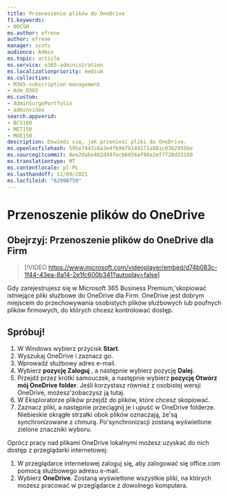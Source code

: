```yaml
---
title: Przenoszenie plików do OneDrive
f1.keywords:
- NOCSH
ms.author: efrene
author: efrene
manager: scotv
audience: Admin
ms.topic: article
ms.service: o365-administration
ms.localizationpriority: medium
ms.collection:
- M365-subscription-management
- Adm_O365
ms.custom:
- AdminSurgePortfolio
- adminvideo
search.appverid:
- BCS160
- MET150
- MOE150
description: Dowiedz się, jak przenieść pliki do OneDrive.
ms.openlocfilehash: 595e7443c0a3e4fb96fb149172a881c0362955be
ms.sourcegitcommit: 0ee2dabe402d44fecb6856af98a2ef7720d25189
ms.translationtype: MT
ms.contentlocale: pl-PL
ms.lasthandoff: 12/09/2021
ms.locfileid: "62998759"
---
```

# <a name="move-files-to-onedrive"></a>Przenoszenie plików do OneDrive

## <a name="watch-move-your-files-to-onedrive-for-business"></a>Obejrzyj: Przenoszenie plików do OneDrive dla Firm

> [!VIDEO https://www.microsoft.com/videoplayer/embed/d74b083c-1f44-43ea-8a14-2e1fc600b341?autoplay=false]

Gdy zarejestrujesz się w Microsoft 365 Business Premium,&#39;skopiować istniejące pliki służbowe do OneDrive dla Firm. OneDrive jest dobrym miejscem do przechowywania osobistych plików służbowych lub poufnych plików firmowych, do których chcesz kontrolować dostęp.

## <a name="try-it"></a>Spróbuj!

1. W Windows wybierz przycisk **Start**.
2. Wyszukaj OneDrive i zaznacz go.
3. Wprowadź służbowy adres e-mail.
4. Wybierz  **pozycję Zaloguj** , a następnie wybierz pozycję  **Dalej**.
5. Przejdź przez krótki samouczek, a następnie wybierz **pozycję Otwórz mój OneDrive folder**. Jeśli korzystasz również z osobistej wersji OneDrive, możesz&#39;zobaczysz ją tutaj.
6. W Eksploratorze plików przejdź do plików, które chcesz skopiować.
7. Zaznacz pliki, a następnie przeciągnij je i upuść w OneDrive folderze. Niebieskie okrągłe strzałki obok plików oznaczają, że&#39;są synchronizowane z chmurą. Po&#39;synchronizacji zostaną wyświetlone zielone znaczniki wyboru.

Oprócz pracy nad plikami OneDrive lokalnymi możesz uzyskać do nich dostęp z przeglądarki internetowej:

1. W przeglądarce internetowej zaloguj się, aby zalogować się office.com pomocą służbowego adresu e-mail.
2. Wybierz **OneDrive**. Zostaną wyświetlone wszystkie pliki, na których możesz pracować w przeglądarce z dowolnego komputera.